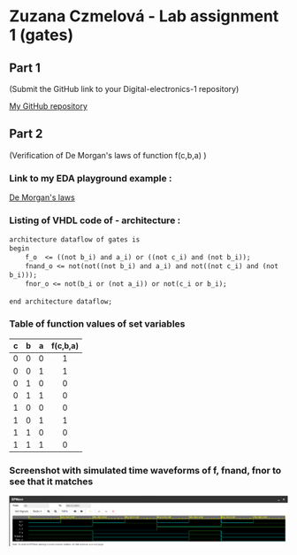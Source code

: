 # Zuzana Czmelová - Lab assignment 1 (gates)

## Part 1
(Submit the GitHub link to your Digital-electronics-1 repository)


[My GitHub repository](https://github.com/Zuzanaczm/Digital-electronics-1)


## Part 2
(Verification of De Morgan's laws of function f(c,b,a) )

### Link to my EDA playground example :
[De Morgan's laws](https://www.edaplayground.com/x/mR3s)

### Listing of VHDL code of  - architecture :
```
architecture dataflow of gates is
begin
    f_o  <= ((not b_i) and a_i) or ((not c_i) and (not b_i));
    fnand_o <= not(not((not b_i) and a_i) and not((not c_i) and (not b_i)));
    fnor_o <= not(b_i or (not a_i)) or not(c_i or b_i);

end architecture dataflow;
```
### Table of function values of set variables
| **c** | **b** |**a** | **f(c,b,a)** |
| :-: | :-: | :-: | :-: |
| 0 | 0 | 0 | 1 |
| 0 | 0 | 1 | 1 |
| 0 | 1 | 0 | 0 |
| 0 | 1 | 1 | 0 |
| 1 | 0 | 0 | 0 |
| 1 | 0 | 1 | 1 |
| 1 | 1 | 0 | 0 |
| 1 | 1 | 1 | 0 |

### Screenshot with simulated time waveforms of f, fnand, fnor to see that it matches
![Screenshot of time waveforms](images/DeMorganslaw.png)

